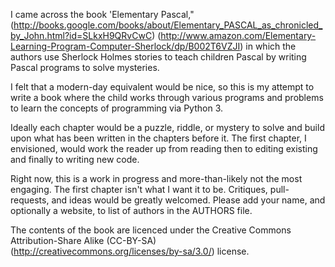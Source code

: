 I came across the book 'Elementary Pascal," (http://books.google.com/books/about/Elementary_PASCAL_as_chronicled_by_John.html?id=SLkxH9QRvCwC) (http://www.amazon.com/Elementary-Learning-Program-Computer-Sherlock/dp/B002T6VZJI) in which the authors use Sherlock Holmes stories to teach children Pascal by writing Pascal programs to solve mysteries.

I felt that a modern-day equivalent would be nice, so this is my attempt to write a book where the child works through various programs and problems to learn the concepts of programming via Python 3.

Ideally each chapter would be a puzzle, riddle, or mystery to solve and build upon what has been written in the chapters before it. The first chapter, I envisioned, would work the reader up from reading then to editing existing and finally to writing new code.

Right now, this is a work in progress and more-than-likely not the most engaging. The first chapter isn't what I want it to be. Critiques, pull-requests, and ideas would be greatly welcomed. Please add your name, and optionally a website, to list of authors in the AUTHORS file.

The contents of the book are licenced under the Creative Commons Attribution-Share Alike (CC-BY-SA) (http://creativecommons.org/licenses/by-sa/3.0/) license.
